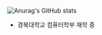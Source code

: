 ![Anurag's GitHub stats](https://github-readme-stats.vercel.app/api?username=Koeunsaem&show_icons=true&theme=omni)

- 경북대학교 컴퓨터학부 재학 중
